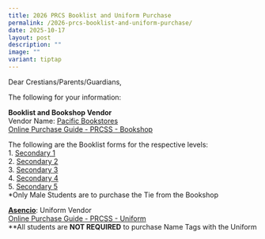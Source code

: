 ```yaml
---
title: 2026 PRCS Booklist and Uniform Purchase
permalink: /2026-prcs-booklist-and-uniform-purchase/
date: 2025-10-17
layout: post
description: ""
image: ""
variant: tiptap
---
```

<p>Dear Crestians/Parents/Guardians,</p>
<p>The following for your information:</p>
<p><strong>Booklist and Bookshop Vendor</strong>
<br>Vendor Name: <a href="https://www.pacificbookstores.com/" rel="noopener noreferrer nofollow" target="_blank">Pacific Bookstores</a>
<br><a href="/files/Booklist/2025/PRCSS___PACIFIC_BOOKSTORES_Purchase_Information_2024.pdf" rel="noopener noreferrer nofollow" target="_blank">Online Purchase Guide - PRCSS - Bookshop</a>
</p>
<p></p>
<p>The following are the Booklist forms for the respective levels:
<br>1. <a href="/files/Booklist/2025/S1.pdf" rel="noopener noreferrer nofollow" target="_blank">Secondary 1</a>
<br>2. <a href="/files/Booklist/2025/S2.pdf" rel="noopener noreferrer nofollow" target="_blank">Secondary 2</a>
<br>3. <a href="/files/Booklist/2025/S3.pdf" rel="noopener noreferrer nofollow" target="_blank">Secondary 3</a>
<br>4. <a href="/files/Booklist/2025/S4.pdf" rel="noopener noreferrer nofollow" target="_blank">Secondary 4</a>
<br>5. <a href="/files/Booklist/2025/S5__NA_.pdf" rel="noopener noreferrer nofollow" target="_blank">Secondary 5</a>
<br>*Only Male Students are to purchase the Tie from the Bookshop</p>
<p><strong><a href="https://asencio.com.sg/" rel="noopener noreferrer nofollow" target="_blank">Asencio</a></strong>:
Uniform Vendor
<br><a href="/files/ascencioonline.pdf" rel="noopener noreferrer nofollow" target="_blank">Online Purchase Guide - PRCSS - Uniform</a>
<br>**All students are&nbsp;<strong>NOT REQUIRED</strong>&nbsp;to purchase
Name Tags with the Uniform</p>
<p></p>
<p></p>
<p></p>